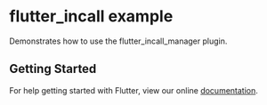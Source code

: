 # flutter_incall example

Demonstrates how to use the flutter_incall_manager plugin.

## Getting Started

For help getting started with Flutter, view our online
[documentation](https://flutter.io/).
